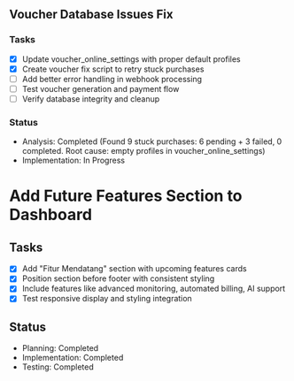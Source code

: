 ## Voucher Database Issues Fix

### Tasks
- [x] Update voucher_online_settings with proper default profiles
- [x] Create voucher fix script to retry stuck purchases
- [ ] Add better error handling in webhook processing
- [ ] Test voucher generation and payment flow
- [ ] Verify database integrity and cleanup

### Status
- Analysis: Completed (Found 9 stuck purchases: 6 pending + 3 failed, 0 completed. Root cause: empty profiles in voucher_online_settings)
- Implementation: In Progress

# Add Future Features Section to Dashboard

## Tasks
- [x] Add "Fitur Mendatang" section with upcoming features cards
- [x] Position section before footer with consistent styling
- [x] Include features like advanced monitoring, automated billing, AI support
- [x] Test responsive display and styling integration

## Status
- Planning: Completed
- Implementation: Completed
- Testing: Completed
